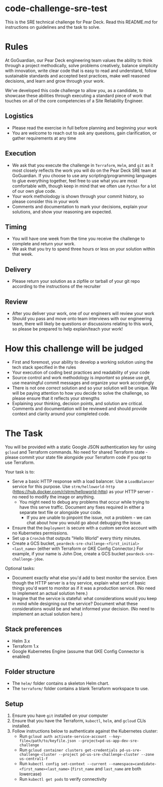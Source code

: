 # code-challenge-sre-test

This is the SRE technical challenge for Pear Deck. Read this README.md for instructions on guidelines and the task to solve.

# Rules

At GoGuardian, our Pear Deck engineering team values the ability to think through a project methodically, solve problems creatively, balance simplicity with innovation, write clear code that is easy to read and understand, follow sustainable standards and accepted best practices, make well reasoned decisions, and learn and grow through your work.

We've developed this code challenge to allow you, as a candidate, to showcase these abilities through executing a standard piece of work that touches on all of the core competencies of a Site Reliability Engineer.

## Logistics

- Please read the exercise in full before planning and beginning your work
- You are welcome to reach out to ask any questions, gain clarification, or gather requirements at any time

## Execution

- We ask that you execute the challenge in `Terraform`, `Helm`, and `git` as it most closely reflects the work you will do on the Pear Deck SRE team at GoGuardian. If you choose to use any scripting/programming languages to glue everything together, feel free to use what you are most comfortable with, though keep in mind that we often use `Python` for a lot of our own glue code.
- Your work metholodogy is shown through your commit history, so please consider this in your work
- Comments and documentation to mark your decisions, explain your solutions, and show your reasoning are expected.

## Timing

- You will have one week from the time you receive the challenge to complete and return your work.
- We ask that you try to spend three hours or less on your solution within that week.

## Delivery

- Please return your solution as a zipfile or tarball of your git repo according to the instructions of the recruiter

## Review

- After you deliver your work, one of our engineers will review your work
- Should you pass and move onto team interviews with our engineering team, there will likely be questions or discussions relating to this work, so please be prepared to help explain/teach your work!

# How this challenge will be judged

- First and foremost, your ability to develop a working solution using the tech stack specified in the rules
- Your execution of coding best practices and readability of your code
- Source control and work methodology is *important* so please use git, use meaningful commit messages and organize your work accordingly
- There is not one *correct* solution and so your solution will be unique. We will be paying attention to how you decide to solve the challenge, so please ensure that it reflects your strengths
- Explaining your thinking, decision points, and solution are critical. Comments and documentation will be reviewed and should provide context and clarity around your completed code.

# The Task

You will be provided with a static Google JSON authentication key for using `gcloud` and Terraform commands. No need for shared Terraform state - please commit your state file alongside your Terraform code if you opt to use Terraform.

Your task is to:

- Serve a basic HTTP response with a load balancer. Use a `LoadBalancer` service for this purpose. Use `strm/helloworld-http` (https://hub.docker.com/r/strm/helloworld-http) as your HTTP server - no need to modify the image or anything.
  - You might need to debug any problems that occur while trying to have this serve traffic. Document any fixes required in either a separate text file or alongside your code.
    - If you are unable to pinpoint the issue, not a problem - we can chat about how you would go about debugging the issue.
- Ensure that the `Deployment` is secure with a custom service account with no Kubernetes permissions.
- Set up a `CronJob` that outputs "Hello World" every thirty minutes.
- Create a GCS bucket, `peardeck-sre-challenge-<first_initial><last_name>` (either with Terraform or GKE Config Connector.) For example, if your name is John Doe, create a GCS bucket `peardeck-sre-challenge-jdoe`.

Optional tasks:

- Document exactly what else you'd add to best monitor the service. Even though the HTTP server is a toy service, explain what sort of basic things you'd want to monitor as if it was a production service. (No need to implement an actual solution here.)
- Imagine that the service is stateful: what considerations would you keep in mind while designing out the service? Document what these considerations would be and what informed your decision. (No need to implement an actual solution here.)

## Stack preferences

- Helm 3.x
- Terraform 1.x
- Google Kubernetes Engine (assume that GKE Config Connector is enabled)

## Folder structure

- The `helm/` folder contains a skeleton Helm chart.
- The `terraform/` folder contains a blank Terraform workspace to use.

## Setup

1. Ensure you have `git` installed on your computer
2. Ensure that you have the Terraform, `kubectl`, `helm`, and `gcloud` CLIs installed.
3. Follow instructions below to authenticate against the Kubernetes cluster:
   - Run `gcloud auth activate-service-account --key-file=/path/to/keyfile.json --project=pd-us-app-dev-sre-challenge`
   - Run `gcloud container clusters get-credentials pd-us-sre-challenge-cluster --project pd-us-sre-challenge-cluster --zone us-central1-f`
   - Run `kubectl config set-context --current --namespace=candidate-<first_name><last_name>` (`first_name` and `last_name` are both lowercase)
   - Run `kubectl get pods` to verify connectivity
